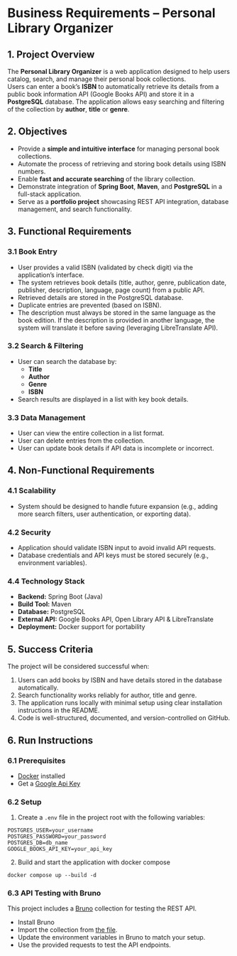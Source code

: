# Business Requirements – Personal Library Organizer

## 1. Project Overview
The **Personal Library Organizer** is a web application designed to help users catalog, search, and manage their personal book collections.  
Users can enter a book’s **ISBN** to automatically retrieve its details from a public book information API (Google Books API) and store it in a **PostgreSQL** database. The application allows easy searching and filtering of the collection by **author**, **title** or **genre**.

## 2. Objectives
- Provide a **simple and intuitive interface** for managing personal book collections.
- Automate the process of retrieving and storing book details using ISBN numbers.
- Enable **fast and accurate searching** of the library collection.
- Demonstrate integration of **Spring Boot**, **Maven**, and **PostgreSQL** in a full-stack application.
- Serve as a **portfolio project** showcasing REST API integration, database management, and search functionality.

## 3. Functional Requirements

### 3.1 Book Entry
- User provides a valid ISBN (validated by check digit) via the application’s interface.
- The system retrieves book details (title, author, genre, publication date, publisher, description, language, page count) from a public API.
- Retrieved details are stored in the PostgreSQL database.
- Duplicate entries are prevented (based on ISBN).
- The description must always be stored in the same language as the book edition. If the description is provided in another language, the system will translate it before saving (leveraging LibreTranslate API).

### 3.2 Search & Filtering
- User can search the database by:
    - **Title**
    - **Author**
    - **Genre**
    - **ISBN**
- Search results are displayed in a list with key book details.

### 3.3 Data Management
- User can view the entire collection in a list format.
- User can delete entries from the collection.
- User can update book details if API data is incomplete or incorrect.

## 4. Non-Functional Requirements

### 4.1 Scalability
- System should be designed to handle future expansion (e.g., adding more search filters, user authentication, or exporting data).

### 4.2 Security
- Application should validate ISBN input to avoid invalid API requests.
- Database credentials and API keys must be stored securely (e.g., environment variables).

### 4.4 Technology Stack
- **Backend:** Spring Boot (Java)
- **Build Tool:** Maven
- **Database:** PostgreSQL
- **External API:** Google Books API, Open Library API & LibreTranslate
- **Deployment:** Docker support for portability

## 5. Success Criteria
The project will be considered successful when:
1. Users can add books by ISBN and have details stored in the database automatically.
2. Search functionality works reliably for author, title and genre.
3. The application runs locally with minimal setup using clear installation instructions in the README.
4. Code is well-structured, documented, and version-controlled on GitHub.

## 6. Run Instructions

### 6.1 Prerequisites
- [Docker](https://docs.docker.com/get-docker/) installed
- Get a [Google Api Key](https://console.cloud.google.com/apis/credentials)

### 6.2 Setup

1. Create a `.env` file in the project root with the following variables:

  ```env
  POSTGRES_USER=your_username
  POSTGRES_PASSWORD=your_password
  POSTGRES_DB=db_name
  GOOGLE_BOOKS_API_KEY=your_api_key
  ```
2. Build and start the application with docker compose

  ```
  docker compose up --build -d
  ```

### 6.3 API Testing with Bruno

This project includes a [Bruno](https://www.usebruno.com/) collection for testing the REST API.

- Install Bruno
- Import the collection from [the file](personal-library-bruno-collection.json).
- Update the environment variables in Bruno to match your setup.
- Use the provided requests to test the API endpoints.
